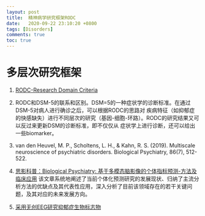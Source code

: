 ```yaml
---
layout: post
title:  精神病学研究框架RODC
date:   2020-09-22 23:10:20 +0800
tags: [Disorders]
comments: true
toc: true
---
```


# 多层次研究框架

1. [RODC-Research Domain Criteria ](https://www.nimh.nih.gov/research/research-funded-by-nimh/rdoc/index.shtml)

2. RODC和DSM-5的联系和区别。DSM=5的一种症状学的诊断标准。在通过DSM-5对病人进行确诊之后，可以根据RODC的思路对
疾病特征（如抑郁症的快感缺失）进行不同层次的研究（基因-细胞-环路）。RODC的研究结果又可以反过来更新DSM的诊断标准，即不仅仅从
症状学上进行诊断，还可以给出一些biomarker。

2. van den Heuvel, M. P., Scholtens, L. H., & Kahn, R. S. (2019). Multiscale neuroscience of psychiatric disorders. Biological Psychiatry, 86(7), 512-522.

3. [思影科普：Biological Psychiatry: 基于多模态脑影像的个体指标预测-方法及临床应用](https://mp.weixin.qq.com/s?__biz=MzU0NTc5NDM1NQ==&mid=2247492594&idx=1&sn=9d40db49151af44afd0068e68a1d4bac&chksm=fb65d3aecc125ab8a951b2ac5ad115acc3ea994bacb29f96ea1b6fea908898287aef4b8cda8f&mpshare=1&scene=24&srcid=0924ZSYrkIEJZq8hIPDS0QT5&sharer_sharetime=1600928084233&sharer_shareid=4905f7abc86408fc345b135a8501550f&ascene=1&devicetype=Windows+10+x64&version=6300002f&nettype=ctnet&abtest_cookie=AAACAA%3D%3D&lang=zh_CN&exportkey=ASPmqi%2FKIEAGDKzKgrCsgLY%3D&pass_ticket=m%2BRFDd94m%2B%2F2qhRZYn2t1EaYcVuTLYrlsaN%2BTersftoKHfloAqB7YotXgT0svTtY&wx_header=0&key=863832f82a31992a3259aa63c3e42d98913617e0645940437fcbd0251d2ecfef6ff734c58b218ce31da20850da8d6c0d439db5ad6e3a34b60d5fb9f910b1545d2abee8c9169c9436d1217829e137a6f7549a823a73c5273bf6d9f0a139af65b6b4eff0c6ae63cb33686d4b0f9535796d28a2d4e21ed0d6606728755a35e3b09e&uin=MTcxODg3OTg2NA%3D%3D)
该文章系统地阐述了当前个体化预测研究的发展现状、归纳了主流分析方法的优缺点及其代表性应用，深入分析了目前该领域存在的若干关键问题，及其对应的未来发展方向。

4. [采用无创EEG研究抑郁症生物标志物](https://mp.weixin.qq.com/s?__biz=MzU0NTc5NDM1NQ==&mid=2247492099&idx=1&sn=54b8c08f28fe807dec33d699f7731510&chksm=fb65d25fcc125b49fa4f86d8fd007aa3fac8f23f17b94fd56e87f0edbe8fab48cc4a32d27a58&mpshare=1&scene=24&srcid=0822dehXvGZVjLiVI3dYCUoN&sharer_sharetime=1598134327723&sharer_shareid=4905f7abc86408fc345b135a8501550f&key=a909ce1161d1aee9479d4e19190862e7dbb826fe00194382723cd05c3df8db7f81eee21e050e35cd082ad83ea13dbede770c9fdff94ffe1bf5c573ccc7a8574f99545c9e853c2c09b840659966ae7b893f1dbafca8ecf203613d1e64a9a533f09b2cf86b7361501f52165a001786b2923359f04a6bf80a2339dc863192885228&ascene=1&uin=MTcxODg3OTg2NA%3D%3D&devicetype=Windows+10+x64&version=6300002f&lang=zh_CN&exportkey=Ad4k4%2FIiyq4AgpWBl%2FwX5Pw%3D&pass_ticket=m%2BRFDd94m%2B%2F2qhRZYn2t1EaYcVuTLYrlsaN%2BTersftoKHfloAqB7YotXgT0svTtY&wx_header=0)